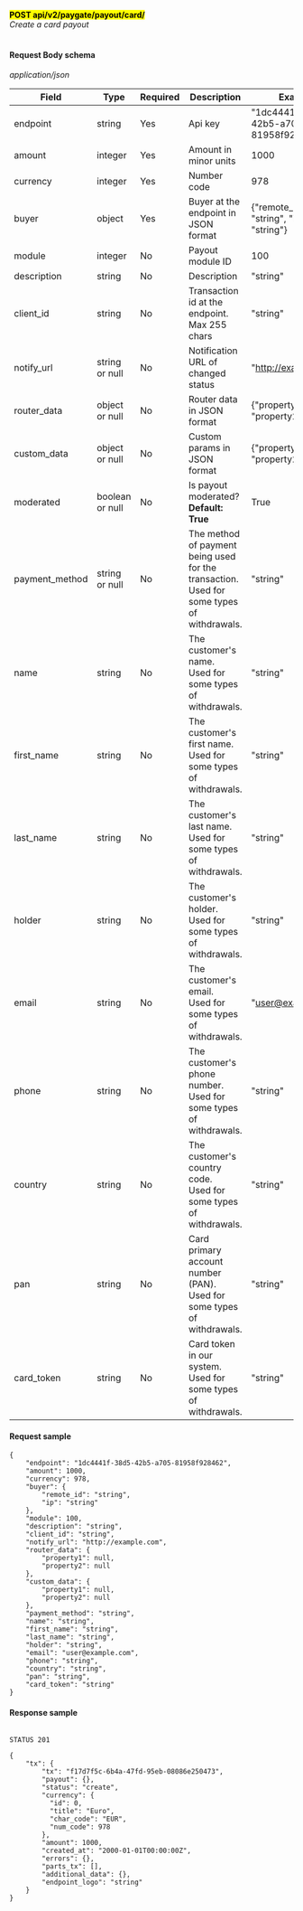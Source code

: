 **<mark>POST api/v2/paygate/payout/card/</mark><br/>**
*Create a card payout<br/><br/>*


#### Request Body schema
*application/json*

| Field          | Type                   | Required | Description                                                                                    | Example                                 |
|----------------|------------------------|----------|------------------------------------------------------------------------------------------------|-----------------------------------------|
| endpoint       | string <uuid>          | Yes      | Api key                                                                                        | "1dc4441f-38d5-42b5-a705-81958f928462"  |
| amount         | integer                | Yes      | Amount in minor units                                                                          | 1000                                    | 
| currency       | integer                | Yes      | Number code                                                                                    | 978                                     |
| buyer          | object                 | Yes      | Buyer at the endpoint in JSON format                                                           | {"remote_id": "string", "ip": "string"} |
| module         | integer                | No       | Payout module ID                                                                               | 100                                     |
| description    | string                 | No       | Description                                                                                    | "string"                                |
| client_id      | string                 | No       | Transaction id at the endpoint. <br/>Max 255 chars                                             | "string"                                |
| notify_url     | string or null <uri>   | No       | Notification URL of changed status                                                             | "http://example.com"                    |
| router_data    | object or null         | No       | Router data in JSON format                                                                     | {"property1": null, "property2": null}  |
| custom_data    | object or null         | No       | Custom params in JSON format                                                                   | {"property1": null, "property2": null}  |
| moderated      | boolean or null        | No       | Is payout moderated? <b>Default: True</b>                                                      | True                                    |
| payment_method | string or null         | No       | The method of payment being used for the transaction. <br/>Used for some types of withdrawals. | "string"                                |
| name           | string                 | No       | The customer's name. <br/>Used for some types of withdrawals.                                  | "string"                                |
| first_name     | string                 | No       | The customer's first name. <br/>Used for some types of withdrawals.                            | "string"                                |
| last_name      | string                 | No       | The customer's last name. <br/>Used for some types of withdrawals.                             | "string"                                |
| holder         | string                 | No       | The customer's holder. <br/>Used for some types of withdrawals.                             | "string"                                |
| email          | string <email>         | No       | The customer's email. <br/>Used for some types of withdrawals.                                 | "user@example.com"                      |
| phone          | string                 | No       | The customer's phone number. <br/>Used for some types of withdrawals.                          | "string"                                |
| country        | string                 | No       | The customer's country code. <br/>Used for some types of withdrawals.                          | "string"                                |
| pan            | string                 | No       | Card primary account number (PAN). <br/>Used for some types of withdrawals.                    | "string"                                |
| card_token     | string                 | No       | Card token in our system. <br/>Used for some types of withdrawals.                             | "string"                                |

#### Request sample<br/>
```
{
    "endpoint": "1dc4441f-38d5-42b5-a705-81958f928462",
    "amount": 1000,
    "currency": 978,
    "buyer": {
        "remote_id": "string",
        "ip": "string"
    },
    "module": 100,
    "description": "string",
    "client_id": "string",
    "notify_url": "http://example.com",
    "router_data": {
        "property1": null,
        "property2": null
    },
    "custom_data": {
        "property1": null,
        "property2": null
    },
    "payment_method": "string",
    "name": "string",
    "first_name": "string",
    "last_name": "string",
    "holder": "string",
    "email": "user@example.com",
    "phone": "string",
    "country": "string",
    "pan": "string",
    "card_token": "string"
}
```

#### Response sample
```

STATUS 201

{
    "tx": {
        "tx": "f17d7f5c-6b4a-47fd-95eb-08086e250473",
        "payout": {},
        "status": "create",
        "currency": {
          "id": 0,
          "title": "Euro",
          "char_code": "EUR",
          "num_code": 978
        },
        "amount": 1000,
        "created_at": "2000-01-01T00:00:00Z",
        "errors": {},
        "parts_tx": [],
        "additional_data": {},
        "endpoint_logo": "string"
    }
}
```